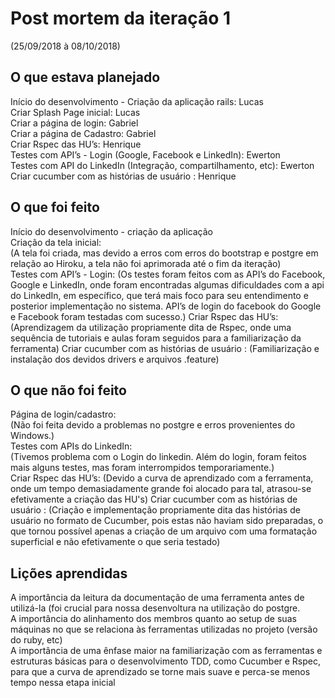 <h1>Post mortem da iteração 1</h1> 

(25/09/2018 à 08/10/2018)  
  
<h2>O que estava planejado</h2>
  
Início do desenvolvimento - Criação da aplicação rails: Lucas  
Criar Splash Page inicial: Lucas  
Criar a página de login: Gabriel  
Criar a página de Cadastro: Gabriel  
Criar Rspec das HU’s: Henrique  
Testes com API’s - Login (Google, Facebook e LinkedIn): Ewerton  
Testes com API do LinkedIn (Integração, compartilhamento, etc): Ewerton  
Criar cucumber com as histórias de usuário : Henrique
  
<h2>O que foi feito</h2>  
  
Início do desenvolvimento - criação da aplicação  
Criação da tela inicial:  
(A tela foi criada, mas devido a erros com erros do bootstrap e postgre em relação ao Hiroku, a tela não foi aprimorada até o fim da iteração)   
Testes com API’s - Login: 
(Os testes foram feitos com as API’s do Facebook, Google e LinkedIn, onde foram encontradas algumas dificuldades com a api do LinkedIn, em específico, que terá mais foco para seu entendimento e posterior implementação no sistema. API’s de login do facebook do Google e Facebook foram testadas com sucesso.) 
Criar Rspec das HU’s:
(Aprendizagem da utilização propriamente dita de Rspec, onde uma sequência de tutoriais e aulas foram seguidos para a familiarização da ferramenta)
Criar cucumber com as histórias de usuário :
(Familiarização e instalação dos devidos drivers e arquivos .feature)

<h2>O que não foi feito</h2>  
  
Página de login/cadastro:  
(Não foi feita devido a problemas no postgre e erros provenientes do Windows.)  
Testes com APIs do LinkedIn:  
(Tivemos problema com o Login do linkedin. Além do login, foram feitos mais alguns testes, mas foram interrompidos temporariamente.)  
Criar Rspec das HU’s:
(Devido a curva de aprendizado com a ferramenta, onde um tempo demasiadamente grande foi alocado para tal, atrasou-se efetivamente a criação das HU's)
Criar cucumber com as histórias de usuário :
(Criação e implementação propriamente dita das histórias de usuário no formato de Cucumber, pois estas não haviam sido preparadas, o que tornou possível apenas a criação de um arquivo com uma formatação superficial e não efetivamente o que seria testado)
  
<h2>Lições aprendidas</h2> 
  
A importância da leitura da documentação de uma ferramenta antes de utilizá-la (foi crucial para nossa desenvoltura na utilização do postgre.  
A importância do alinhamento dos membros quanto ao setup de suas máquinas no que se relaciona às ferramentas utilizadas no projeto (versão do ruby, etc)  
A importância de uma ênfase maior na familiarização com as ferramentas e estruturas básicas para o desenvolvimento TDD, como Cucumber e Rspec, para que a curva de aprendizado se torne mais suave e perca-se menos tempo nessa etapa inicial

